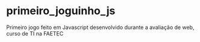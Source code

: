 # primeiro_joguinho_js
Primeiro jogo feito em Javascript desenvolvido durante a avaliação de web, curso de TI na FAETEC
